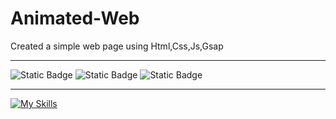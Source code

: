 # Animated-Web
Created a simple web page using Html,Css,Js,Gsap

<hr>
<img alt="Static Badge" src="https://img.shields.io/badge/contributors-red">
<img alt="Static Badge" src="https://img.shields.io/badge/twitter-blue">
<img alt="Static Badge" src="https://img.shields.io/badge/color-blue">

<hr>

[![My Skills](https://skills.thijs.gg/icons?i=js,html,css,wasm)](https://skills.thijs.gg)
